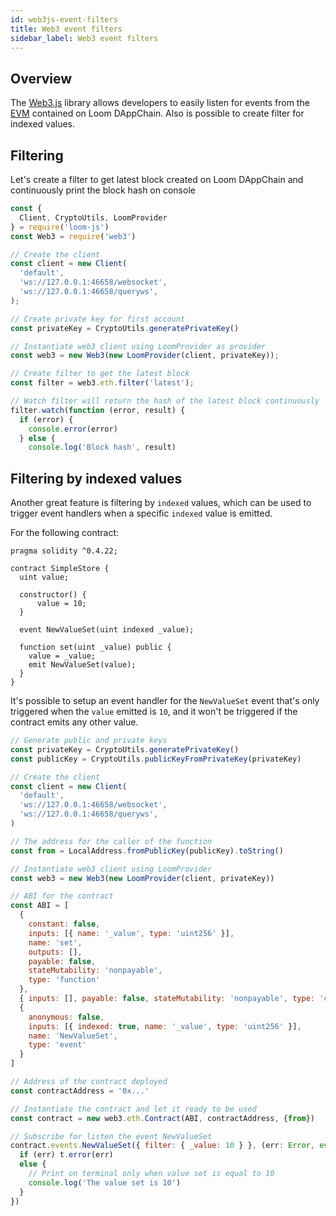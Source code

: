 ```yaml
---
id: web3js-event-filters
title: Web3 event filters
sidebar_label: Web3 event filters
---
```


## Overview

The [Web3.js](https://github.com/ethereum/web3.js) library allows developers to easily listen for events from the [EVM](evm.html) contained on Loom DAppChain. Also is possible to create filter for indexed values.

## Filtering

Let's create a filter to get latest block created on Loom DAppChain and continuously print the block hash on console

```js
const {
  Client, CryptoUtils, LoomProvider
} = require('loom-js')
const Web3 = require('web3')

// Create the client
const client = new Client(
  'default',
  'ws://127.0.0.1:46658/websocket',
  'ws://127.0.0.1:46658/queryws',
);

// Create private key for first account
const privateKey = CryptoUtils.generatePrivateKey()

// Instantiate web3 client using LoomProvider as provider
const web3 = new Web3(new LoomProvider(client, privateKey));

// Create filter to get the latest block
const filter = web3.eth.filter('latest');

// Watch filter will return the hash of the latest block continuously 
filter.watch(function (error, result) {
  if (error) {
    console.error(error)
  } else {
    console.log('Block hash', result)
```

## Filtering by indexed values

Another great feature is filtering by `indexed` values, which can be used to trigger event handlers when a specific `indexed` value is emitted.

For the following contract:

```solidity
pragma solidity ^0.4.22;

contract SimpleStore {
  uint value;

  constructor() {
      value = 10;
  }

  event NewValueSet(uint indexed _value);

  function set(uint _value) public {
    value = _value;
    emit NewValueSet(value);
  }
}
```

It's possible to setup an event handler for the `NewValueSet` event that's only triggered when the `value` emitted is `10`, and it won't be triggered if the contract emits any other value.

```js
// Generate public and private keys
const privateKey = CryptoUtils.generatePrivateKey()
const publicKey = CryptoUtils.publicKeyFromPrivateKey(privateKey)

// Create the client
const client = new Client(
  'default',
  'ws://127.0.0.1:46658/websocket',
  'ws://127.0.0.1:46658/queryws',
)

// The address for the caller of the function
const from = LocalAddress.fromPublicKey(publicKey).toString()

// Instantiate web3 client using LoomProvider
const web3 = new Web3(new LoomProvider(client, privateKey))

// ABI for the contract
const ABI = [
  {
    constant: false,
    inputs: [{ name: '_value', type: 'uint256' }],
    name: 'set',
    outputs: [],
    payable: false,
    stateMutability: 'nonpayable',
    type: 'function'
  },
  { inputs: [], payable: false, stateMutability: 'nonpayable', type: 'constructor' },
  {
    anonymous: false,
    inputs: [{ indexed: true, name: '_value', type: 'uint256' }],
    name: 'NewValueSet',
    type: 'event'
  }
]

// Address of the contract deployed
const contractAddress = '0x...'

// Instantiate the contract and let it ready to be used
const contract = new web3.eth.Contract(ABI, contractAddress, {from})

// Subscribe for listen the event NewValueSet
contract.events.NewValueSet({ filter: { _value: 10 } }, (err: Error, event: any) => {
  if (err) t.error(err)
  else {
    // Print on terminal only when value set is equal to 10
    console.log('The value set is 10')
  }
})
```